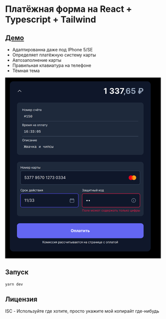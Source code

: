 # Платёжная форма на React + Typescript + Tailwind 

## [Демо](https://payform-react.pages.dev/)

- Адаптированна даже под IPhone 5/SE
- Определяет платёжную систему карты
- Автозаполнение карты
- Правильная клавиатура на телефоне
- Тёмная тема


![Скриншот](docs/screenshot.png)

## Запуск

```
yarn dev
```

## Лицензия

ISC - Используйте где хотите, просто укажите мой копирайт где-нибудь

